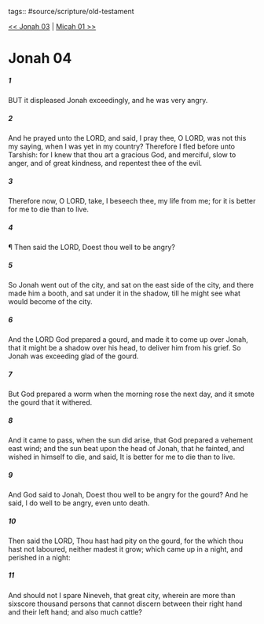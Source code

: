 tags:: #source/scripture/old-testament

[<< Jonah 03](source/scripture/old-testament/32_Jonah/Jonah_03.md) | [Micah 01 >>](source/scripture/old-testament/33_Micah/Micah_01.md)

# Jonah 04

##### 1

BUT it displeased Jonah exceedingly, and he was very angry.

##### 2

And he prayed unto the LORD, and said, I pray thee, O LORD, was not this my saying, when I was yet in my country? Therefore I fled before unto Tarshish: for I knew that thou art a gracious God, and merciful, slow to anger, and of great kindness, and repentest thee of the evil.

##### 3

Therefore now, O LORD, take, I beseech thee, my life from me; for it is better for me to die than to live.

##### 4

¶ Then said the LORD, Doest thou well to be angry?

##### 5

So Jonah went out of the city, and sat on the east side of the city, and there made him a booth, and sat under it in the shadow, till he might see what would become of the city.

##### 6

And the LORD God prepared a gourd, and made it to come up over Jonah, that it might be a shadow over his head, to deliver him from his grief. So Jonah was exceeding glad of the gourd.

##### 7

But God prepared a worm when the morning rose the next day, and it smote the gourd that it withered.

##### 8

And it came to pass, when the sun did arise, that God prepared a vehement east wind; and the sun beat upon the head of Jonah, that he fainted, and wished in himself to die, and said, It is better for me to die than to live.

##### 9

And God said to Jonah, Doest thou well to be angry for the gourd? And he said, I do well to be angry, even unto death.

##### 10

Then said the LORD, Thou hast had pity on the gourd, for the which thou hast not laboured, neither madest it grow; which came up in a night, and perished in a night:

##### 11

And should not I spare Nineveh, that great city, wherein are more than sixscore thousand persons that cannot discern between their right hand and their left hand; and also much cattle?
